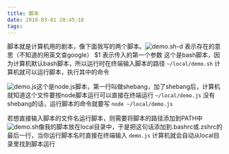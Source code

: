 ```yaml
---
title: 脚本
date: 2018-03-01 20:45:18
tags:
---
```

脚本就是计算机用的剧本，像下面我写的两个脚本。![demo.sh](/images/demo.sh.png)-d 表示存在的意思（不知道的用英文查google）
$1 表示传入的第一个参数
这个是bash脚本，因为计算机默认bash脚本，所以运行时在终端输入脚本的路径
`~/local/demo.sh`
计算机就可以运行脚本，执行其中的命令


![demo.js](/images/demo.js.png)这个是node.js脚本，第一行叫做shebang，加了shebang后，计算机就知道这个文件要按node脚本运行可以直接在终端运行
`~/local/demo.js`
没有shebang的话，运行脚本的命令就要写
`node ~/local/demo.js`

若想直接输入脚本的文件名运行脚本，则需要将脚本的路径添加到PATH中![demo.sh](/images/demo.sh.png)像我的脚本放在local目录中，于是把这句话添加到.bashrc或.zshrc的最后一行，当你运行脚本名时直接在终端输入
`demo.js`
计算机就会自动从local目录里找到脚本运行